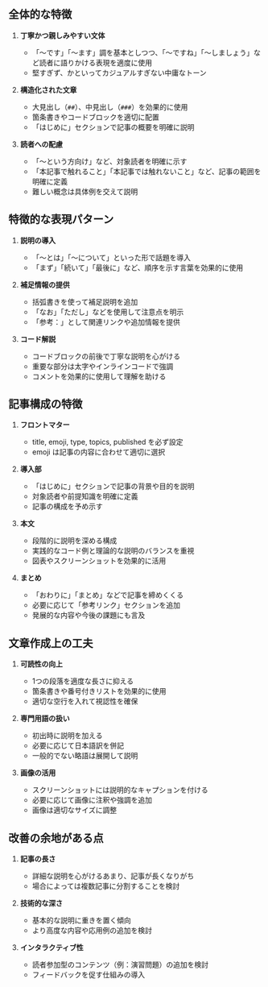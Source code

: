 ## 全体的な特徴

1. **丁寧かつ親しみやすい文体**
   - 「〜です」「〜ます」調を基本としつつ、「〜ですね」「〜しましょう」など読者に語りかける表現を適度に使用
   - 堅すぎず、かといってカジュアルすぎない中庸なトーン

2. **構造化された文章**
   - 大見出し（`##`）、中見出し（`###`）を効果的に使用
   - 箇条書きやコードブロックを適切に配置
   - 「はじめに」セクションで記事の概要を明確に説明

3. **読者への配慮**
   - 「〜という方向け」など、対象読者を明確に示す
   - 「本記事で触れること」「本記事では触れないこと」など、記事の範囲を明確に定義
   - 難しい概念は具体例を交えて説明

## 特徴的な表現パターン

1. **説明の導入**
   - 「〜とは」「〜について」といった形で話題を導入
   - 「まず」「続いて」「最後に」など、順序を示す言葉を効果的に使用

2. **補足情報の提供**
   - 括弧書きを使って補足説明を追加
   - 「なお」「ただし」などを使用して注意点を明示
   - 「参考：」として関連リンクや追加情報を提供

3. **コード解説**
   - コードブロックの前後で丁寧な説明を心がける
   - 重要な部分は太字やインラインコードで強調
   - コメントを効果的に使用して理解を助ける

## 記事構成の特徴

1. **フロントマター**
   - title, emoji, type, topics, published を必ず設定
   - emoji は記事の内容に合わせて適切に選択

2. **導入部**
   - 「はじめに」セクションで記事の背景や目的を説明
   - 対象読者や前提知識を明確に定義
   - 記事の構成を予め示す

3. **本文**
   - 段階的に説明を深める構成
   - 実践的なコード例と理論的な説明のバランスを重視
   - 図表やスクリーンショットを効果的に活用

4. **まとめ**
   - 「おわりに」「まとめ」などで記事を締めくくる
   - 必要に応じて「参考リンク」セクションを追加
   - 発展的な内容や今後の課題にも言及

## 文章作成上の工夫

1. **可読性の向上**
   - 1つの段落を適度な長さに抑える
   - 箇条書きや番号付きリストを効果的に使用
   - 適切な空行を入れて視認性を確保

2. **専門用語の扱い**
   - 初出時に説明を加える
   - 必要に応じて日本語訳を併記
   - 一般的でない略語は展開して説明

3. **画像の活用**
   - スクリーンショットには説明的なキャプションを付ける
   - 必要に応じて画像に注釈や強調を追加
   - 画像は適切なサイズに調整

## 改善の余地がある点

1. **記事の長さ**
   - 詳細な説明を心がけるあまり、記事が長くなりがち
   - 場合によっては複数記事に分割することを検討

2. **技術的な深さ**
   - 基本的な説明に重きを置く傾向
   - より高度な内容や応用例の追加を検討

3. **インタラクティブ性**
   - 読者参加型のコンテンツ（例：演習問題）の追加を検討
   - フィードバックを促す仕組みの導入 
